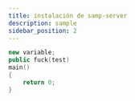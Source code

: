 ```yaml
---
title: instalación de samp-server 
description: sample
sidebar_position: 2
---
```


```cpp
new variable;
public fuck(test)
main()
{
	return 0;
}
```